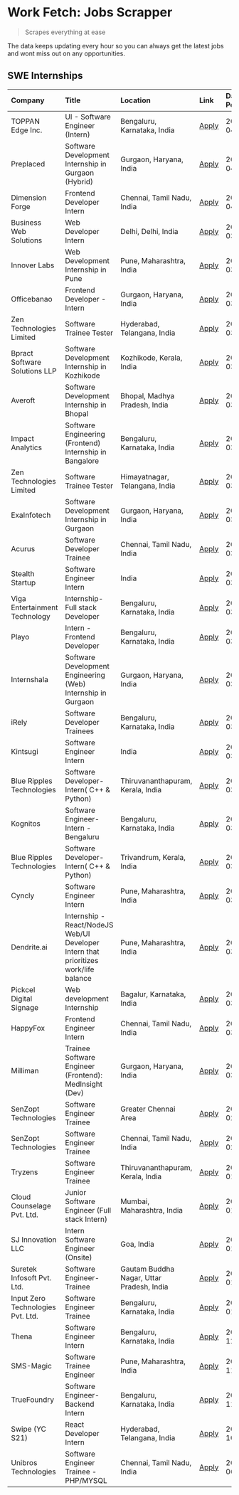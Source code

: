 # Work Fetch: Jobs Scrapper
> Scrapes everything at ease

The data keeps updating every hour so you can always get the latest jobs and wont miss out on any opportunities.

## SWE Internships
<!--START_SECTION:workfetch-->
| Company                           | Title                                                                                | Location                                  | Link                                                                                                                                                                                                                                                                                                | Date Posted   |
|:----------------------------------|:-------------------------------------------------------------------------------------|:------------------------------------------|:----------------------------------------------------------------------------------------------------------------------------------------------------------------------------------------------------------------------------------------------------------------------------------------------------|:--------------|
| TOPPAN Edge Inc.                  | UI - Software Engineer (Intern)                                                      | Bengaluru, Karnataka, India               | [Apply](https://in.linkedin.com/jobs/view/ui-software-engineer-intern-at-toppan-edge-inc-3879345823?position=29&pageNum=0&refId=HjUS4U7eZtFbQm9d2yn7Dg%3D%3D&trackingId=%2BaCpHqXQoLpgdakpZusbJg%3D%3D&trk=public_jobs_jserp-result_search-card)                                                    | 2024-04-02    |
| Preplaced                         | Software Development Internship in Gurgaon (Hybrid)                                  | Gurgaon, Haryana, India                   | [Apply](https://in.linkedin.com/jobs/view/software-development-internship-in-gurgaon-hybrid-at-preplaced-3880567870?position=31&pageNum=0&refId=HjUS4U7eZtFbQm9d2yn7Dg%3D%3D&trackingId=%2BqSHAIWNgKh5LUR07DEb8w%3D%3D&trk=public_jobs_jserp-result_search-card)                                    | 2024-04-01    |
| Dimension Forge                   | Frontend Developer Intern                                                            | Chennai, Tamil Nadu, India                | [Apply](https://in.linkedin.com/jobs/view/frontend-developer-intern-at-dimension-forge-3880035903?position=56&pageNum=0&refId=HjUS4U7eZtFbQm9d2yn7Dg%3D%3D&trackingId=6cO0wqz3%2Fn%2FQbFXe1ntk1A%3D%3D&trk=public_jobs_jserp-result_search-card)                                                    | 2024-04-01    |
| Business Web Solutions            | Web Developer Intern                                                                 | Delhi, Delhi, India                       | [Apply](https://in.linkedin.com/jobs/view/web-developer-intern-at-business-web-solutions-3877537626?position=46&pageNum=0&refId=HjUS4U7eZtFbQm9d2yn7Dg%3D%3D&trackingId=66QzdY5B1gbgWNk5fEoGxQ%3D%3D&trk=public_jobs_jserp-result_search-card)                                                      | 2024-03-30    |
| Innover Labs                      | Web Development Internship in Pune                                                   | Pune, Maharashtra, India                  | [Apply](https://in.linkedin.com/jobs/view/web-development-internship-in-pune-at-innover-labs-3875494237?position=11&pageNum=0&refId=HjUS4U7eZtFbQm9d2yn7Dg%3D%3D&trackingId=VTCKQQMH725q8e9dSogg5Q%3D%3D&trk=public_jobs_jserp-result_search-card)                                                  | 2024-03-28    |
| Officebanao                       | Frontend Developer - Intern                                                          | Gurgaon, Haryana, India                   | [Apply](https://in.linkedin.com/jobs/view/frontend-developer-intern-at-officebanao-3871265915?position=16&pageNum=0&refId=HjUS4U7eZtFbQm9d2yn7Dg%3D%3D&trackingId=LcGx3Y5GFr9LtAYaGk%2Bn4g%3D%3D&trk=public_jobs_jserp-result_search-card)                                                          | 2024-03-28    |
| Zen Technologies Limited          | Software Trainee Tester                                                              | Hyderabad, Telangana, India               | [Apply](https://in.linkedin.com/jobs/view/software-trainee-tester-at-zen-technologies-limited-3872036112?position=14&pageNum=0&refId=HjUS4U7eZtFbQm9d2yn7Dg%3D%3D&trackingId=wk%2BR0A9nIxzCmHcJ7OHtCA%3D%3D&trk=public_jobs_jserp-result_search-card)                                               | 2024-03-27    |
| Bpract Software Solutions LLP     | Software Development Internship in Kozhikode                                         | Kozhikode, Kerala, India                  | [Apply](https://in.linkedin.com/jobs/view/software-development-internship-in-kozhikode-at-bpract-software-solutions-llp-3874054300?position=24&pageNum=0&refId=HjUS4U7eZtFbQm9d2yn7Dg%3D%3D&trackingId=TosTyGT3qV7A%2BECDrP6SjA%3D%3D&trk=public_jobs_jserp-result_search-card)                     | 2024-03-27    |
| Averoft                           | Software Development Internship in Bhopal                                            | Bhopal, Madhya Pradesh, India             | [Apply](https://in.linkedin.com/jobs/view/software-development-internship-in-bhopal-at-averoft-3874051550?position=54&pageNum=0&refId=HjUS4U7eZtFbQm9d2yn7Dg%3D%3D&trackingId=A7%2F%2BQ6U%2BvrzMpve%2F4WUMkg%3D%3D&trk=public_jobs_jserp-result_search-card)                                        | 2024-03-27    |
| Impact Analytics                  | Software Engineering (Frontend) Internship in Bangalore                              | Bengaluru, Karnataka, India               | [Apply](https://in.linkedin.com/jobs/view/software-engineering-frontend-internship-in-bangalore-at-impact-analytics-3872535077?position=6&pageNum=0&refId=HjUS4U7eZtFbQm9d2yn7Dg%3D%3D&trackingId=mdHDPyh%2BetvQ06srLWjrcA%3D%3D&trk=public_jobs_jserp-result_search-card)                          | 2024-03-26    |
| Zen Technologies Limited          | Software Trainee Tester                                                              | Himayatnagar, Telangana, India            | [Apply](https://in.linkedin.com/jobs/view/software-trainee-tester-at-zen-technologies-limited-3872100214?position=12&pageNum=0&refId=HjUS4U7eZtFbQm9d2yn7Dg%3D%3D&trackingId=eRJMt5lz%2BwIFPVNmhZq0rg%3D%3D&trk=public_jobs_jserp-result_search-card)                                               | 2024-03-26    |
| ExaInfotech                       | Software Development Internship in Gurgaon                                           | Gurgaon, Haryana, India                   | [Apply](https://in.linkedin.com/jobs/view/software-development-internship-in-gurgaon-at-exainfotech-3872534185?position=20&pageNum=0&refId=HjUS4U7eZtFbQm9d2yn7Dg%3D%3D&trackingId=Zw%2F0AVTppM0IsPhPeDU9Eg%3D%3D&trk=public_jobs_jserp-result_search-card)                                         | 2024-03-26    |
| Acurus                            | Software Developer Trainee                                                           | Chennai, Tamil Nadu, India                | [Apply](https://in.linkedin.com/jobs/view/software-developer-trainee-at-acurus-3871400616?position=27&pageNum=0&refId=HjUS4U7eZtFbQm9d2yn7Dg%3D%3D&trackingId=%2FPfmb7Xa1A41i413A0WUWw%3D%3D&trk=public_jobs_jserp-result_search-card)                                                              | 2024-03-26    |
| Stealth Startup                   | Software Engineer Intern                                                             | India                                     | [Apply](https://in.linkedin.com/jobs/view/software-engineer-intern-at-stealth-startup-3868406943?position=55&pageNum=0&refId=HjUS4U7eZtFbQm9d2yn7Dg%3D%3D&trackingId=PEHPNzf7KnyNWjkvaKMtuw%3D%3D&trk=public_jobs_jserp-result_search-card)                                                         | 2024-03-26    |
| Viga Entertainment Technology     | Internship-Full stack Developer                                                      | Bengaluru, Karnataka, India               | [Apply](https://in.linkedin.com/jobs/view/internship-full-stack-developer-at-viga-entertainment-technology-3870669789?position=39&pageNum=0&refId=HjUS4U7eZtFbQm9d2yn7Dg%3D%3D&trackingId=XfXEkO4cVWH4vWmC6%2BQGNg%3D%3D&trk=public_jobs_jserp-result_search-card)                                  | 2024-03-25    |
| Playo                             | Intern - Frontend Developer                                                          | Bengaluru, Karnataka, India               | [Apply](https://in.linkedin.com/jobs/view/intern-frontend-developer-at-playo-3864131172?position=8&pageNum=0&refId=HjUS4U7eZtFbQm9d2yn7Dg%3D%3D&trackingId=%2B8JZ3bprgpfn2uc23i6FNg%3D%3D&trk=public_jobs_jserp-result_search-card)                                                                 | 2024-03-22    |
| Internshala                       | Software Development Engineering (Web) Internship in Gurgaon                         | Gurgaon, Haryana, India                   | [Apply](https://in.linkedin.com/jobs/view/software-development-engineering-web-internship-in-gurgaon-at-internshala-3865617795?position=2&pageNum=0&refId=HjUS4U7eZtFbQm9d2yn7Dg%3D%3D&trackingId=BJy0QdfeQDWsGHyb2rt8Sg%3D%3D&trk=public_jobs_jserp-result_search-card)                            | 2024-03-20    |
| iRely                             | Software Developer Trainees                                                          | Bengaluru, Karnataka, India               | [Apply](https://in.linkedin.com/jobs/view/software-developer-trainees-at-irely-3860566039?position=4&pageNum=0&refId=HjUS4U7eZtFbQm9d2yn7Dg%3D%3D&trackingId=Ismgoo8rm%2FQIu1TmELvpzw%3D%3D&trk=public_jobs_jserp-result_search-card)                                                               | 2024-03-18    |
| Kintsugi                          | Software Engineer Intern                                                             | India                                     | [Apply](https://in.linkedin.com/jobs/view/software-engineer-intern-at-kintsugi-3857074071?position=41&pageNum=0&refId=HjUS4U7eZtFbQm9d2yn7Dg%3D%3D&trackingId=rDGu3EOI7rdBPTxxWEFoNw%3D%3D&trk=public_jobs_jserp-result_search-card)                                                                | 2024-03-16    |
| Blue Ripples Technologies         | Software Developer- Intern( C++ & Python)                                            | Thiruvananthapuram, Kerala, India         | [Apply](https://in.linkedin.com/jobs/view/software-developer-intern-c%2B%2B-python-at-blue-ripples-technologies-3855594494?position=22&pageNum=0&refId=HjUS4U7eZtFbQm9d2yn7Dg%3D%3D&trackingId=67tnDnfOZCNA8cxeekUonw%3D%3D&trk=public_jobs_jserp-result_search-card)                               | 2024-03-14    |
| Kognitos                          | Software Engineer-Intern -Bengaluru                                                  | Bengaluru, Karnataka, India               | [Apply](https://in.linkedin.com/jobs/view/software-engineer-intern-bengaluru-at-kognitos-3855361239?position=9&pageNum=0&refId=HjUS4U7eZtFbQm9d2yn7Dg%3D%3D&trackingId=zkhZW8k5FlAOtK1Nle8Mpg%3D%3D&trk=public_jobs_jserp-result_search-card)                                                       | 2024-03-13    |
| Blue Ripples Technologies         | Software Developer- Intern( C++  & Python)                                           | Trivandrum, Kerala, India                 | [Apply](https://in.linkedin.com/jobs/view/software-developer-intern-c%2B%2B-python-at-blue-ripples-technologies-3856150730?position=21&pageNum=0&refId=HjUS4U7eZtFbQm9d2yn7Dg%3D%3D&trackingId=4s9rsFBo%2FmKW1SuN3oYjGw%3D%3D&trk=public_jobs_jserp-result_search-card)                             | 2024-03-13    |
| Cyncly                            | Software Engineer Intern                                                             | Pune, Maharashtra, India                  | [Apply](https://in.linkedin.com/jobs/view/software-engineer-intern-at-cyncly-3853990178?position=23&pageNum=0&refId=HjUS4U7eZtFbQm9d2yn7Dg%3D%3D&trackingId=7%2Bip8Ry77e2P7suyoGM7Gw%3D%3D&trk=public_jobs_jserp-result_search-card)                                                                | 2024-03-13    |
| Dendrite.ai                       | Internship - React/NodeJS Web/UI Developer Intern that prioritizes work/life balance | Pune, Maharashtra, India                  | [Apply](https://in.linkedin.com/jobs/view/internship-react-nodejs-web-ui-developer-intern-that-prioritizes-work-life-balance-at-dendrite-ai-3853583200?position=42&pageNum=0&refId=HjUS4U7eZtFbQm9d2yn7Dg%3D%3D&trackingId=%2B8xymA94MMLlHstF6nt4Ew%3D%3D&trk=public_jobs_jserp-result_search-card) | 2024-03-12    |
| Pickcel Digital Signage           | Web development Internship                                                           | Bagalur, Karnataka, India                 | [Apply](https://in.linkedin.com/jobs/view/web-development-internship-at-pickcel-digital-signage-3849506118?position=60&pageNum=0&refId=HjUS4U7eZtFbQm9d2yn7Dg%3D%3D&trackingId=Y6yd2wmBs21VAn2rJU3P6w%3D%3D&trk=public_jobs_jserp-result_search-card)                                               | 2024-03-08    |
| HappyFox                          | Frontend Engineer Intern                                                             | Chennai, Tamil Nadu, India                | [Apply](https://in.linkedin.com/jobs/view/frontend-engineer-intern-at-happyfox-3848357951?position=51&pageNum=0&refId=HjUS4U7eZtFbQm9d2yn7Dg%3D%3D&trackingId=JZFiGrlNxSuL9sT3qOrUng%3D%3D&trk=public_jobs_jserp-result_search-card)                                                                | 2024-03-07    |
| Milliman                          | Trainee Software Engineer (Frontend): MedInsight (Dev)                               | Gurgaon, Haryana, India                   | [Apply](https://in.linkedin.com/jobs/view/trainee-software-engineer-frontend-medinsight-dev-at-milliman-3792874280?position=13&pageNum=0&refId=HjUS4U7eZtFbQm9d2yn7Dg%3D%3D&trackingId=WabLpg%2BI7aBkChCxD7flFA%3D%3D&trk=public_jobs_jserp-result_search-card)                                     | 2024-03-01    |
| SenZopt Technologies              | Software Engineer Trainee                                                            | Greater Chennai Area                      | [Apply](https://in.linkedin.com/jobs/view/software-engineer-trainee-at-senzopt-technologies-3827688781?position=43&pageNum=0&refId=HjUS4U7eZtFbQm9d2yn7Dg%3D%3D&trackingId=A4pVSYjgrVJiSvy0Aa2Duw%3D%3D&trk=public_jobs_jserp-result_search-card)                                                   | 2024-02-12    |
| SenZopt Technologies              | Software Engineer Trainee                                                            | Chennai, Tamil Nadu, India                | [Apply](https://in.linkedin.com/jobs/view/software-engineer-trainee-at-senzopt-technologies-3827686880?position=58&pageNum=0&refId=HjUS4U7eZtFbQm9d2yn7Dg%3D%3D&trackingId=We4py0FQ428rLieiOhx%2FtA%3D%3D&trk=public_jobs_jserp-result_search-card)                                                 | 2024-02-12    |
| Tryzens                           | Software Engineer Trainee                                                            | Thiruvananthapuram, Kerala, India         | [Apply](https://in.linkedin.com/jobs/view/software-engineer-trainee-at-tryzens-3809363491?position=44&pageNum=0&refId=HjUS4U7eZtFbQm9d2yn7Dg%3D%3D&trackingId=r%2BZMv5IA0IKA17jcYnXq8w%3D%3D&trk=public_jobs_jserp-result_search-card)                                                              | 2024-01-18    |
| Cloud Counselage Pvt. Ltd.        | Junior Software Engineer (Full stack Intern)                                         | Mumbai, Maharashtra, India                | [Apply](https://in.linkedin.com/jobs/view/junior-software-engineer-full-stack-intern-at-cloud-counselage-pvt-ltd-3803132814?position=35&pageNum=0&refId=HjUS4U7eZtFbQm9d2yn7Dg%3D%3D&trackingId=iCnjKIO%2FKARfac91mvtECA%3D%3D&trk=public_jobs_jserp-result_search-card)                            | 2024-01-11    |
| SJ Innovation LLC                 | Intern Software Engineer (Onsite)                                                    | Goa, India                                | [Apply](https://in.linkedin.com/jobs/view/intern-software-engineer-onsite-at-sj-innovation-llc-3799959011?position=49&pageNum=0&refId=HjUS4U7eZtFbQm9d2yn7Dg%3D%3D&trackingId=6MDOhZHnNQJw1kBxB7%2BShw%3D%3D&trk=public_jobs_jserp-result_search-card)                                              | 2024-01-11    |
| Suretek Infosoft Pvt. Ltd.        | Software Engineer-Trainee                                                            | Gautam Buddha Nagar, Uttar Pradesh, India | [Apply](https://in.linkedin.com/jobs/view/software-engineer-trainee-at-suretek-infosoft-pvt-ltd-3800934643?position=32&pageNum=0&refId=HjUS4U7eZtFbQm9d2yn7Dg%3D%3D&trackingId=ge2fEbu1rI2YVqa6Swajbg%3D%3D&trk=public_jobs_jserp-result_search-card)                                               | 2024-01-09    |
| Input Zero Technologies Pvt. Ltd. | Software Engineer Trainee                                                            | Bengaluru, Karnataka, India               | [Apply](https://in.linkedin.com/jobs/view/software-engineer-trainee-at-input-zero-technologies-pvt-ltd-3800927643?position=38&pageNum=0&refId=HjUS4U7eZtFbQm9d2yn7Dg%3D%3D&trackingId=zOG7bmDC1BVrDQSRwQ2b9Q%3D%3D&trk=public_jobs_jserp-result_search-card)                                        | 2024-01-09    |
| Thena                             | Software Engineer Intern                                                             | Bengaluru, Karnataka, India               | [Apply](https://in.linkedin.com/jobs/view/software-engineer-intern-at-thena-3778731751?position=25&pageNum=0&refId=HjUS4U7eZtFbQm9d2yn7Dg%3D%3D&trackingId=Lm3YL0SFpew7vN665jp9cw%3D%3D&trk=public_jobs_jserp-result_search-card)                                                                   | 2023-12-05    |
| SMS-Magic                         | Software Trainee Engineer                                                            | Pune, Maharashtra, India                  | [Apply](https://in.linkedin.com/jobs/view/software-trainee-engineer-at-sms-magic-3761409781?position=37&pageNum=0&refId=HjUS4U7eZtFbQm9d2yn7Dg%3D%3D&trackingId=5Rywcgk5n9TF2zlTzvotmQ%3D%3D&trk=public_jobs_jserp-result_search-card)                                                              | 2023-11-16    |
| TrueFoundry                       | Software Engineer-Backend Intern                                                     | Bengaluru, Karnataka, India               | [Apply](https://in.linkedin.com/jobs/view/software-engineer-backend-intern-at-truefoundry-3779508170?position=40&pageNum=0&refId=HjUS4U7eZtFbQm9d2yn7Dg%3D%3D&trackingId=q2GFkS2I%2Bk%2FZfU2aUepYSw%3D%3D&trk=public_jobs_jserp-result_search-card)                                                 | 2023-11-10    |
| Swipe (YC S21)                    | React Developer Intern                                                               | Hyderabad, Telangana, India               | [Apply](https://in.linkedin.com/jobs/view/react-developer-intern-at-swipe-yc-s21-3737600089?position=28&pageNum=0&refId=HjUS4U7eZtFbQm9d2yn7Dg%3D%3D&trackingId=E1jqUREMyw5Me00CrJwDUg%3D%3D&trk=public_jobs_jserp-result_search-card)                                                              | 2023-10-13    |
| Unibros Technologies              | Software Engineer Trainee - PHP/MYSQL                                                | Chennai, Tamil Nadu, India                | [Apply](https://in.linkedin.com/jobs/view/software-engineer-trainee-php-mysql-at-unibros-technologies-3656599241?position=45&pageNum=0&refId=HjUS4U7eZtFbQm9d2yn7Dg%3D%3D&trackingId=aV0mH%2FRDlPgafiJ3ghQ0ag%3D%3D&trk=public_jobs_jserp-result_search-card)                                       | 2023-06-12    |
<!--END_SECTION:workfetch-->
